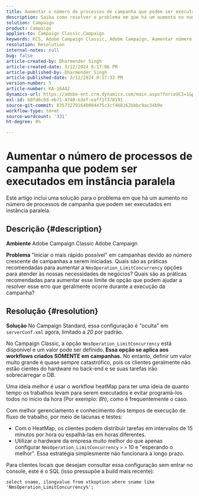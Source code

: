 ```yaml
---
title: Aumentar o número de processos de campanha que podem ser executados em instância paralela
description: Saiba como resolver o problema em que há um aumento no número de processos de campanha que podem ser executados em instância paralela. Use o workflow heatMap.
solution: Campaign
product: Campaign
applies-to: Campaign Classic,Campaign
keywords: KCS, Adobe Campaign Classic, Adobe Campaign, Aumentar número, processos de campanha, instância, paralelo, práticas recomendadas
resolution: Resolution
internal-notes: null
bug: false
article-created-by: Dharmender Singh
article-created-date: 3/12/2024 8:17:06 PM
article-published-by: Dharmender Singh
article-published-date: 3/12/2024 8:17:33 PM
version-number: 5
article-number: KA-16442
dynamics-url: https://adobe-ent.crm.dynamics.com/main.aspx?forceUCI=1&pagetype=entityrecord&etn=knowledgearticle&id=56b42c7b-ade0-ee11-904c-6045bd045872
exl-id: b0fd6c0d-eb71-4740-b3ef-eaff1f378191
source-git-commit: 835732791640004475c3cf468262bbbc9ac34b9e
workflow-type: tm+mt
source-wordcount: '331'
ht-degree: 0%

---
```


# Aumentar o número de processos de campanha que podem ser executados em instância paralela


Este artigo inclui uma solução para o problema em que há um aumento no número de processos de campanha que podem ser executados em instância paralela.

## Descrição {#description}


<b>Ambiente</b>
Adobe Campaign Classic Adobe Campaign

<b>Problema</b>
&quot;Iniciar o mais rápido possível&quot; em campanhas devido ao número crescente de campanhas a serem iniciadas.
Quais são as práticas recomendadas para aumentar a `NmsOperation_LimitConcurrency` opções para atender às nossas necessidades de negócios?
Quais são as práticas recomendadas para aumentar esse limite de opção que podem ajudar a resolver esse erro que geralmente ocorre durante a execução da campanha?


## Resolução {#resolution}


<b>Solução</b>
No Campaign Standard, essa configuração é &quot;oculta&quot; em `serverConf.xml` agora, limitado a *20* por padrão.  

No Campaign Classic, a opção `NmsOperation_LimitConcurrency` está disponível e um valor pode ser definido.
<b>Essa opção se aplica aos workflows criados SOMENTE em campanhas.</b>
No entanto, definir um valor muito grande é quase sempre catastrófico, pois os clientes geralmente não estão cientes do hardware no back-end e se suas tarefas irão sobrecarregar o DB.

Uma ideia melhor é usar o workflow heatMap para ter uma ideia de quanto tempo os trabalhos levam para serem executados e evitar programá-los todos no início da hora (Por exemplo: *8h*), como é frequentemente o caso.

Com melhor gerenciamento e conhecimento dos tempos de execução de fluxo de trabalho, por meio de lacunas e testes:

- Com o HeatMap, os clientes podem distribuir tarefas em intervalos de 15 minutos por hora ou espalhá-las em horas diferentes.
- Utilizar o hardware da empresa muito melhor do que apenas configurar `NmsOperation_LimitConcurrency` `>` `>`  10 e &quot;esperando o melhor&quot;. Essa estratégia simplesmente não funcionará a longo prazo.


Para clientes locais que desejam consultar essa configuração sem entrar no console, este é o SQL (isso pressupõe a build mais recente):


```
select sname, ilongvalue from xtkoption where sname like 'NmsOperation_LimitConcurrency%';
```
